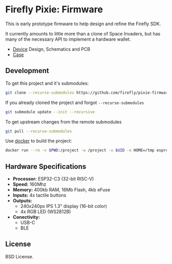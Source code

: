 Firefly Pixie: Firmware
=======================

This is early prototype firmware to help design and refine the
Firefly SDK.

It currently amounts to little more than a clone of Space Invaders,
but has many of the necessary API to implement a hardware wallet.

- [Device](https://github.com/firefly/pixie-device) Design, Schematics and PCB
- [Case](https://github.com/firefly/pixie-case)

Development
-----------

To get this project and it's submodules:
```sh
git clone --recurse-submodules https://github.com/firefly/pixie-firmware.git
```

If you already cloned the project and forgot `--recurse-submodules`
```sh
git submodule update --init --recursive
```

To get upstream changes from the remote submodules
```sh
git pull --recurse-submodules
```

Use [docker](https://docs.docker.com/engine/install) to build the project:
```sh
docker run --rm -v $PWD:/project -w /project -u $UID -e HOME=/tmp espressif/idf idf.py build
```



Hardware Specifications
-----------------------

- **Processor:** ESP32-C3 (32-bit RISC-V)
- **Speed:** 160Mhz
- **Memory:** 400kb RAM, 16Mb Flash, 4kb eFuse
- **Inputs:** 4x tactile buttons
- **Outputs:**
  - 240x240px IPS 1.3" display (16-bit color)
  - 4x RGB LED (WS2812B)
- **Conectivity:**
  - USB-C
  - BLE


License
-------

BSD License.

